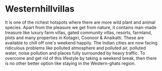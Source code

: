 # Westernhillvillas
It is one of the richest hotspots where there are more wild plant and animal species. Apart from the pleasure we get from nature, it contains man-made treasure like luxury farm villas, gated community villas, resorts, farmland, plots and many properties in Kotagiri, Coonoor &amp; Anaikatti. These are available to chill off one's weekend happily.
The Indian cities are now facing ridiculous problems like polluted atmosphere and polluted air, polluted water, noise pollution and places fully surrounded by heavy traffic. To overcome and get rid of this lifestyle by taking a weekend break, then there is no other better option like staying in the Western-ghats region.
